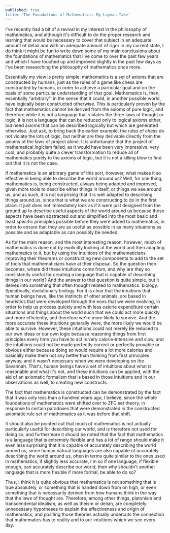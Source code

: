 ```yaml
---
published: true
title: 'The Foundations of Mathematics: My Layman Take'
---
```

I've recently had a bit of a revival in my interest in the philosophy of mathematics, and although it's difficult to do the proper research and learning that would be necessary to cover that subject in an adequate amount of detail and with an adequate amount of rigor in my current state, I do think it might be fun to write down some of my main conclusions about the foundations of mathematics that I've come to over the past few years and which I have touched up and improved slightly in the past few days as I've been researching the philosophy of mathematics once more.

Essentially my view is pretty simple: mathematics is a set of axioms that are constructed by humans, just as the rules of a game like chess are constructed by humans, in order to achieve a particular goal and on the basis of some particular understanding of that goal. Mathematics is, then, essentially "arbitrary", in the sense that it could, in another possible world, have logically been constructed otherwise. This is particularly proven by the fact that mathematics cannot be derived from the axioms of pure logic, and therefore while it is not a language that violates the three laws of thought or logic, it is not a language that can be reduced only to logical axioms either, but need axioms that can be described logically but which are generated otherwise. Just ask, to bring back the earlier example, the rules of chess do not violate the lots of logic, but neither are they derivable directly from the axioms of the laws of project alone. It is unfortunate that the project of mathematical logicism failed, as it would have been very impressive, very cool, and probably quite a clever transformation to reduce all of mathematics purely to the axioms of logic, but it is not a killing blow to find out that it is not the case.

If mathematics is an arbitrary game of this sort, however, what makes it so effective in being able to describe the world around us? Well, for one thing, mathematics is, being constructed, always being adapted and improved, given more tools to describe either things in itself, or things we see around us, and as such, it is not surprising that it is well adapted to describing things around us, since that is what we are constructing to do in the first place. It just does not immediately look as if it were just designed from the ground up to describe useful aspects of the world around us because those aspects have been abstracted out and simplified into the most basic and least specific principles possible before they were added to mathematics, in order to ensure that they are as useful as possible in as many situations as possible and as adaptable as can possibly be needed.

As for the main reason, and the most interesting reason, however, much of mathematics is done not by explicitly looking at the world and then adapting mathematics to it, but by using the intuitions of the mathematicians improving their theorems or constructing new components to add to the set of tools that mathematicians have at their disposal. So the question then becomes, where did these intuitions come from, and why are they so consistently useful for creating a language that is capable of describing things in our world? And the answer to that question is quite simple, but it delves into something that often thought related to mathematics: biology. Specifically, evolutionary biology. For it is clear that the intuitions that human beings have, like the instincts of other animals, are based in heuristics that were developed through the eons that we were evolving, in order to help us process quickly and with less calorie expenditure certain situations and things about the world such that we could act more quickly and more efficiently, and therefore we're more likely to survive. And the more accurate these intuitions generally were, the more likely we would be able to survive. However, these intuitions could not merely Be reduced to our own ideas or our own logic because reasoning things from first principles every time you have to act is very calorie-intensive and slow, and the intuitions could not be made perfectly correct or perfectly provable or obvious either because doing so would require a lot more calories and basically make them not any better than thinking from first principles anyway, and it wasn't necessary when we were developing on the Savannah. That's, human beings have a set of intuitions about what is reasonable and what it's not, and these intuitions can be applied, with the aid of an axiomatic formalism that is based in those intuitions and in our observations as well, to creating new constructs.

The fact that mathematics is constructed can be demonstrated by the fact that it was only less than a hundred years ago, I believe, since the whole foundations of mathematics were shifted over to ZFC set theory, in response to certain paradoxes that were demonstrated in the constructed axiomatic rule set of mathematics as it was before that shift.

It should also be pointed out that much of mathematics is not actually particularly useful for describing our world, and is therefore not used for doing so, and furthermore it should be noted that the fact that mathematics is a language that is extremely flexible and has a lot of range should make it even less surprising that it is capable of accurately describing the world around us, since human natural languages are also capable of accurately describing the world around us, often in terms quite similar to the ones used in mathematics, if slightly less accurate, I'm so if one language, if flexible enough, can accurately describe our world, then why shouldn't another language that is more flexible if more formal, be able to do so?

Thus, I think it is quite obvious that mathematics is not something that is true absolutely, or something that is handed down from on high, or even something that is necessarily derived from how humans think in the way that the laws of thought are. Therefore, among other things, platonism and transcendental idealism, as well as theism or deism, are completely unnecessary hypotheses to explain the effectiveness and origin of mathematics, and positing those theories actually undercuts the connection that mathematics has to reality and to our intuitions which we see every day.